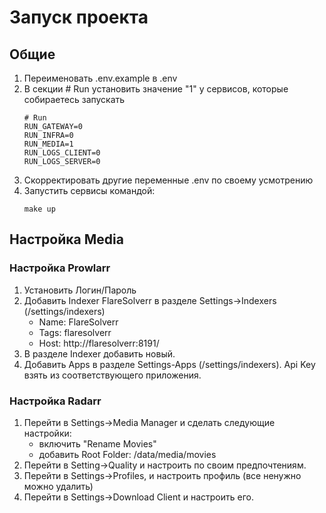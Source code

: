 # Запуск проекта

## Общие
1. Переименовать .env.example в .env
2. В секции # Run установить значение "1" у сервисов, которые собираетесь запускать
   ```.env
   # Run
   RUN_GATEWAY=0
   RUN_INFRA=0
   RUN_MEDIA=1
   RUN_LOGS_CLIENT=0
   RUN_LOGS_SERVER=0 
   ```
3. Скорректировать другие переменные .env по своему усмотрению
4. Запустить сервисы командой:
   ```shell
   make up
   ```

## Настройка Media

### Настройка Prowlarr
1. Установить Логин/Пароль
2. Добавить Indexer FlareSolverr в разделе Settings->Indexers (/settings/indexers)
   - Name: FlareSolverr
   - Tags: flaresolverr
   - Host: http://flaresolverr:8191/
3. В разделе Indexer добавить новый.
4. Добавить Apps в разделе Settings-Apps (/settings/indexers). Api Key взять из соответствующего приложения.

### Настройка Radarr
1. Перейти в Settings->Media Manager и сделать следующие настройки:
   - включить "Rename Movies"
   - добавить Root Folder: /data/media/movies
2. Перейти в Setting->Quality и настроить по своим предпочтениям.
3. Перейти в Settings->Profiles, и настроить профиль (все ненужно можно удалить)
4. Перейти в Settings->Download Client и настроить его.
